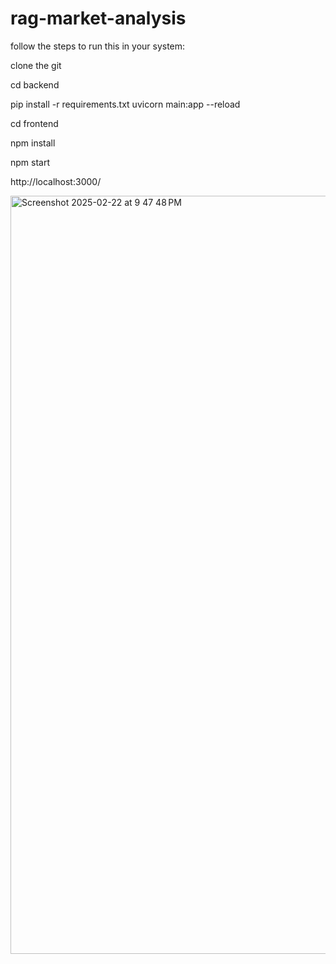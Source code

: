 # rag-market-analysis

follow the steps to run this in your system:

clone the git

cd backend

pip install -r requirements.txt
uvicorn main:app --reload

cd frontend

npm install

npm start

http://localhost:3000/



<img width="1213" alt="Screenshot 2025-02-22 at 9 47 48 PM" src="https://github.com/user-attachments/assets/a93bc235-da5e-4966-8361-17bf791ee17c" />
